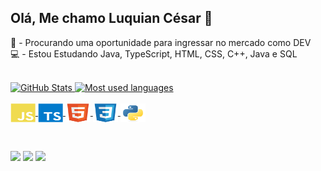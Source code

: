 ## Olá, Me chamo Luquian César 👋

🔭 - Procurando uma oportunidade para ingressar no mercado como DEV <br/>
💻 - Estou Estudando Java, TypeScript, HTML, CSS, C++, Java e SQL

<div style="display: inline_block"><br>
  <a href="https://github.com/LukeCesar7">
  <img height="160em" alt="GitHub Stats" src="https://github-readme-stats-git-masterrstaa-rickstaa.vercel.app/api?username=LukeCesar7&show_icons=true&theme=radical&include_all_commits=true&count_private=true">
  <img height="160em" alt="Most used languages" src="https://github-readme-stats-git-masterrstaa-rickstaa.vercel.app/api/top-langs/?username=LukeCesar7&layout=compact&langs_count=8&theme=radical">
</div>

<div style="display: inline_block"><br>
  <img align="center" alt="barthel-Js" height="30" width="40" src="https://raw.githubusercontent.com/devicons/devicon/master/icons/javascript/javascript-plain.svg">
  <img align="center" alt="barthel-Ts" height="30" width="40" src="https://raw.githubusercontent.com/devicons/devicon/master/icons/typescript/typescript-plain.svg">
 <!-- <img align="center" alt="barthel-React" height="30" width="40" src="https://raw.githubusercontent.com/devicons/devicon/master/icons/react/react-original.svg"> --->
  <img align="center" alt="barthel-HTML" height="30" width="40" src="https://raw.githubusercontent.com/devicons/devicon/master/icons/html5/html5-original.svg">
  <img align="center" alt="barthel-CSS" height="30" width="40" src="https://raw.githubusercontent.com/devicons/devicon/master/icons/css3/css3-original.svg">
  <img align="center" alt="barthel-Python" height="30" width="40" src="https://raw.githubusercontent.com/devicons/devicon/master/icons/python/python-original.svg">
</div>
 
<br>
<div align="center">

</div>

##

<div style="display: inline_block"> 
  <a href = "mailto:luquian.santos@gmail.com"><img src="https://img.shields.io/badge/-Gmail-%23333?style=for-the-badge&logo=gmail&logoColor=white" target="_blank"></a>
<a href="https://www.instagram.com/luqces_/" target="_blank"><img src="https://img.shields.io/badge/-Instagram-%23E4405F?style=for-the-badge&logo=instagram&logoColor=white" target="_blank"></a>
  <a href="https://www.linkedin.com/in/luquian-c%C3%A9sar-2890ab270/" target="_blank"><img src="https://img.shields.io/badge/-LinkedIn-%230077B5?style=for-the-badge&logo=linkedin&logoColor=white" target="_blank"></a>
</div>
